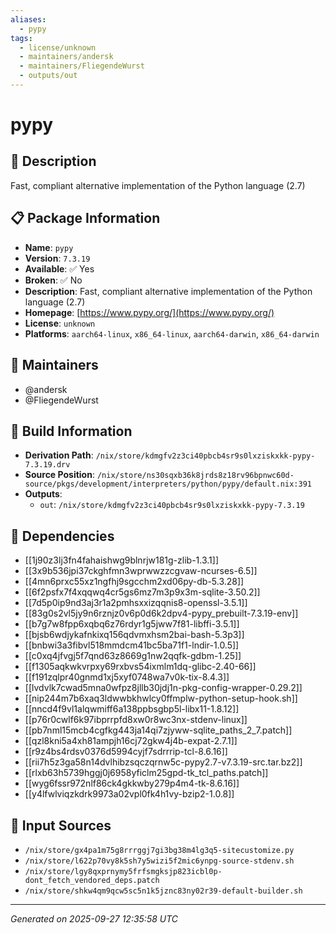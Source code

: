 ```yaml
---
aliases:
  - pypy
tags:
  - license/unknown
  - maintainers/andersk
  - maintainers/FliegendeWurst
  - outputs/out
---
```


# pypy

## 📝 Description

Fast, compliant alternative implementation of the Python language (2.7)

## 📋 Package Information

- **Name**: `pypy`
- **Version**: `7.3.19`
- **Available**: ✅ Yes
- **Broken**: ✅ No
- **Description**: Fast, compliant alternative implementation of the Python language (2.7)
- **Homepage**: [https://www.pypy.org/](https://www.pypy.org/)
- **License**: `unknown`
- **Platforms**: `aarch64-linux`, `x86_64-linux`, `aarch64-darwin`, `x86_64-darwin`
## 👥 Maintainers

- @andersk
- @FliegendeWurst


## 🔧 Build Information

- **Derivation Path**: `/nix/store/kdmgfv2z3ci40pbcb4sr9s0lxziskxkk-pypy-7.3.19.drv`
- **Source Position**: `/nix/store/ns30sqxb36k8jrds8z18rv96bpnwc60d-source/pkgs/development/interpreters/python/pypy/default.nix:391`
- **Outputs**:
  - `out`:  `/nix/store/kdmgfv2z3ci40pbcb4sr9s0lxziskxkk-pypy-7.3.19`

## 🔗 Dependencies

- [[1j90z3lj3fn4fahaishwg9blnrjw181g-zlib-1.3.1]]
- [[3x9b536jpi37ckghfmn3wprwwzzcgvaw-ncurses-6.5]]
- [[4mn6prxc55xz1ngfhj9sgcchm2xd06py-db-5.3.28]]
- [[6f2psfx7f4xqqwq4cr5gs6mz7m3p9x3m-sqlite-3.50.2]]
- [[7d5p0ip9nd3aj3r1a2pmhsxxizqqnis8-openssl-3.5.1]]
- [[83g0s2vl5jy9n6rznjz0v6p0d6k2dpv4-pypy_prebuilt-7.3.19-env]]
- [[b7g7w8fpp6xqbq6z76rdyr1g5jww7f81-libffi-3.5.1]]
- [[bjsb6wdjykafnkixq156qdvmxhsm2bai-bash-5.3p3]]
- [[bnbwi3a3fibvl518mmdcm41bc5ba71f1-lndir-1.0.5]]
- [[c0xq4jfvgj5f7qnd63z8669g1nw2qqfk-gdbm-1.25]]
- [[f1305aqkwkvrpxy69rxbvs54ixmlm1dq-glibc-2.40-66]]
- [[f191zqlpr40gnmd1xj5xyf0748wa7v0k-tix-8.4.3]]
- [[lvdvlk7cwad5mna0wfpz8jllb30jdj1n-pkg-config-wrapper-0.29.2]]
- [[nip244m7b6xaq3ldwwbkhwlcy0ffmplw-python-setup-hook.sh]]
- [[nncd4f9vl1alqwmiff6a138ppbsgbp5l-libx11-1.8.12]]
- [[p76r0cwlf6k97ibprrpfd8xw0r8wc3nx-stdenv-linux]]
- [[pb7nml15mcb4cgfkg443ja14qi7zjyww-sqlite_paths_2_7.patch]]
- [[qzl8kni5a4xh81ampjh16cj72gkw4j4b-expat-2.7.1]]
- [[r9z4bs4rdsv0376d5994cyjf7sdrrrip-tcl-8.6.16]]
- [[rii7h5z3ga58n14dvlhibzsqczqrnw5c-pypy2.7-v7.3.19-src.tar.bz2]]
- [[rlxb63h5739hggj0j6958yficlm25gpd-tk_tcl_paths.patch]]
- [[wyg6fssr972nlf86ck4gkkwby279p4m4-tk-8.6.16]]
- [[y4lfwlviqzkdrk9973a02vpl0fk4h1vy-bzip2-1.0.8]]

## 📁 Input Sources

- `/nix/store/gx4pa1m75g8rrrggj7gi3bg38m4lg3q5-sitecustomize.py`
- `/nix/store/l622p70vy8k5sh7y5wizi5f2mic6ynpg-source-stdenv.sh`
- `/nix/store/lgy8qxprnymy5frfsmgksjp823icbl0p-dont_fetch_vendored_deps.patch`
- `/nix/store/shkw4qm9qcw5sc5n1k5jznc83ny02r39-default-builder.sh`

---
*Generated on 2025-09-27 12:35:58 UTC*
